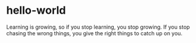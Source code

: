 # hello-world
Learning is growing, so if you stop learning, you stop growing.
If you stop chasing the wrong things, you give the right things to catch up on you.
